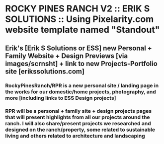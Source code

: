 # ROCKY PINES RANCH V2 :: ERIK S SOLUTIONS :: Using Pixelarity.com website template named "Standout" 
## Erik's [Erik S Solutions or ESS] new Personal + Family Website + Design Previews [via images/scrnsht] + link to new Projects-Portfolio site [erikssolutions.com]
### RockyPinesRanch/RPR is a new personal site / landing page in the works for our domestic/home projects, photography, and more [including links to ESS Design projects]
### RPR will be a personal + family site + design projects pages that will present highlights from all our projects around the ranch. I will also share/present projects we researched and designed on the ranch/property, some related to sustainable living and others related to architecture and landscaping
